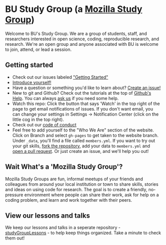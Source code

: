 BU Study Group (a [Mozilla Study Group](https://www.mozillascience.org/))
============

Welcome to BU's Study Group. We are a group of students, staff, and researchers interested in open science, coding, reproducible research, and research. We're an open group and anyone associated with BU is welcome to join, attend, or lead a session. 

## Getting started

- Check out our issues labeled ["Getting Started"](https://github.com/bulib/studyGroup/labels/getting-started)
- [Introduce yourself!](https://github.com/bulib/studyGroup/issues/77)
- Have a question or something you'd like to learn about? [Create an issue!](https://github.com/bulib/studyGroup/issues/new)
- New to git and Github? Check out the tutorials at the top of [Github's Help](https://help.github.com). You can always [ask us](https://github.com/bulib/studyGroup/issues/new) if you need some help.
- Watch this repo: Click the button that says 'Watch' in the top right of the page to get email notifications of issues. If you don't want email, you can change your settings in Settings -> Notification Center (click on the little cog in the top right).
- Check out our [code of conduct](codeOfConduct.md)
- Feel free to add yourself to the "Who We Are" section of the website. Click on Branch and select `gh-pages` to get taken to the website branch. Under `_data`, you'll find a file called `members.yml`. If you want to try out your git skills, [fork the repository](https://help.github.com/articles/fork-a-repo/), add your data to `members.yml` and [open a pull request](https://help.github.com/articles/about-pull-requests/). Or just create an issue, and we'll help you out!

## Wait What's a 'Mozilla Study Group'?

Mozilla Study Groups are fun, informal meetups of your friends and colleagues from around your local institution or town to share skills, stories and ideas on using code for research. The goal is to create a friendly, no-pressure environment where people can share their work, ask for help on a coding problem, and learn and work together with their peers.

## View our lessons and talks 

We keep our lessons and talks in a seperate repository - [studyGroupLessons](https://github.com/bulib/studyGroupLessons) - to help keep things organized. Take a minute to check them out! 
